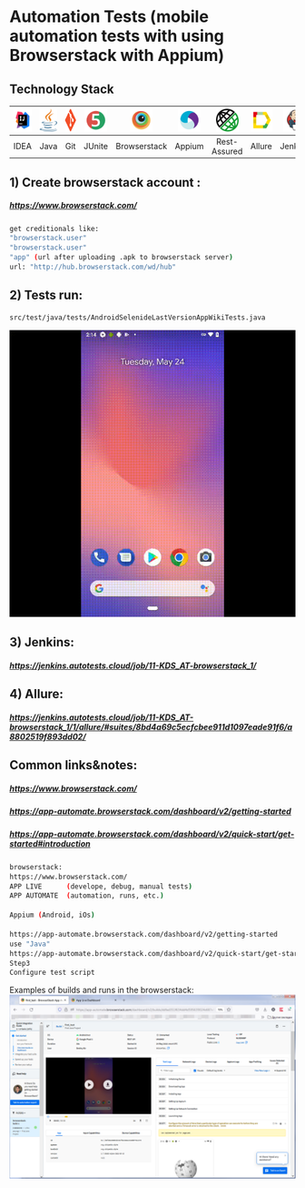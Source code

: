 # Automation Tests (mobile automation tests with using Browserstack with Appium)

## Technology Stack
| <a href="https://www.jetbrains.com/idea/"><img src="images/IDEA-logo.svg" width="40" height="40"  alt="IDEA"/></a> | <img src="images/java-logo.svg" width="40" height="40"  alt="Java"/> | <img src="images/git-logo.svg" width="40" height="40"  alt="git-logo"/> | <img src="images/junit5-logo.svg" width="40" height="40"  alt="JUnite"/> | <img src="images/Browserstack.svg" width="40" height="40"  alt="Browserstack"/> | <img src="images/Appium.svg" width="40" height="40"  alt="Appium"/> | <img src="images/rest-assured-logo.png" width="40" height="40"  alt="Rest-Assured"/> | <img src="images/Allure_Report.svg" width="40" height="40"  alt="Allure"/> | <img src="images/Jenkins.svg" width="40" height="40"  alt="Jenkins"/> |
|:------------------------------------------------------------------------------------------------------------------:| :---------: |:---------------------------------------------------------------------------------------------------------------------:|:------------------------------------------------------------------------:|:-------------------------------------------------------------------------:|:-------------------------------------------------------------------:|:------------------------------------------------------------------------------------:|:--------------------------------------------------------------------------:|:---------------------------------------------------------------------------:|
|                                                        IDEA                                                        | Java |                                                          Git                                                          |                                  JUnite                                  |                               Browserstack                                |                               Appium                                |                                     Rest-Assured                                     |                                   Allure                                   |                                   Jenkins                                   |

## 1) Create browserstack account :
##### https://www.browserstack.com/

```bash
get creditionals like:
"browserstack.user"
"browserstack.user"
"app" (url after uploading .apk to browserstack server)
url: "http://hub.browserstack.com/wd/hub"
```

## 2) Tests run:
```bash
src/test/java/tests/AndroidSelenideLastVersionAppWikiTests.java
```
![image](images/video-041b1ef2b2357cb878f32070e292dc5030fec752.gif)

## 3) Jenkins:
##### https://jenkins.autotests.cloud/job/11-KDS_AT-browserstack_1/

## 4) Allure:
##### https://jenkins.autotests.cloud/job/11-KDS_AT-browserstack_1/1/allure/#suites/8bd4a69c5ecfcbee911d1097eade91f6/a8802519f893dd02/


## Common links&notes:
##### https://www.browserstack.com/
##### https://app-automate.browserstack.com/dashboard/v2/getting-started
##### https://app-automate.browserstack.com/dashboard/v2/quick-start/get-started#introduction

```bash
browserstack:
https://www.browserstack.com/
APP LIVE      (develope, debug, manual tests)
APP AUTOMATE  (automation, runs, etc.) 

Appium (Android, iOs)

https://app-automate.browserstack.com/dashboard/v2/getting-started
use "Java"
https://app-automate.browserstack.com/dashboard/v2/quick-start/get-started#introduction
Step3
Configure test script

```
Examples of builds and runs in the browserstack:
![image](images/BS_run_1.png)


